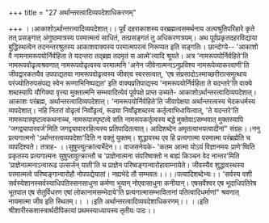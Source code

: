 +++
title = "27 अर्थान्तरत्वादिव्यपदेशाधिकरणम्"

+++
।।आकाशोऽर्थान्तरत्वादिव्यपदेशात्।। पूर्वं दहराकाशस्य परब्रह्मत्वसमर्थनाय अल्पश्रुतिपरिहारे कृते तत् प्रसङ्गात् अंगुष्ठमात्रस्य परमात्मत्वं साधितं, तत्प्रसङ्गतं तु अधिकरणत्रयम्। अथ पूर्वप्रकृतदहरविद्याया बुद्धिस्थत्वेन तदनन्तरश्रुतस्य आकाशवाक्यस्य परमात्मपरत्वं निरूप्यत इति सङ्गतिः। छान्दोग्ये-- 'आकाशो वै नामनामरूपयोर्निर्वहिता ते यदन्तरा तद्ब्रह्म तदमृतं स आत्मे'त्यादि श्रूयते। अत्र 'नामरूपयोर्निर्वहिते'ति नामरूपवोढृत्वश्रवणात् नामरूपवोढृत्वस्य परमात्मनि 'अनेन जीवेनात्मनाऽनुप्रविश्य नामरूपेव्याकरवाणी'ति जीवद्वारकतयैव उपपाद्यतया नामरूपवोढृत्वस्य जीवएव स्वरसत्वात्, 'एष संप्रसादोऽस्माच्छरीरात्समुत्थाय परंज्योतिरुपसंपद्य स्वेन रूप्णाभिनिष्पद्यत' इति वाक्यप्रतिपाद्यस्य 'नामरूपयोर्निर्वहिता ते यदन्तरे'ति वाक्ये शब्दस्यापि यौगिक्या वृत्त्या मुक्तात्मनि सम्भवादित्येवं पूर्वपक्षे प्राप्त उच्यते- आकाशोऽर्थान्तरत्वादिव्यपदेशात्। आकाशः परंब्रह्म, अर्थान्तरत्वादिव्यपदेशात्। 'नामरूपयोर्निर्वहिते'ति जीवापेक्षया अर्थान्तरत्वस्य भेदकधर्मस्य व्यपदेशात्। नहि नितरां वोढृत्वं निर्वोढृत्वं, रूढ्या निर्वोढृशब्दस्य कर्तृत्वाभिधायित्वात्, 'ते यदन्तरे'ति नामरूपास्पृष्टत्वकथनाच्च, नामरूपास्पृष्टत्वे सति नामरूपकर्तृत्वस्य बद्धे मुक्तेवाऽसम्भवात् मुक्तस्यापि 'जगद्व्यापारवर्ज'मिति जगद्व्यापाररहित्यस्य प्रतिपादितत्वात्। आदिशब्देन अमृतत्वाभयत्वादीनां" संग्रहः।।ननु प्रत्यगात्मनो 'ऽर्थान्तरत्वव्यपदेशा'दिति न वक्तुं युक्तम्। शुद्धावस्थ एव हि प्रत्यगात्मा परमात्मा परंब्रह्मेति च व्यपदिश्यते। तत्राह- ।।सुषुप्त्युत्क्रांत्यर्भेदेन।। वाजसनेयके- 'कतम आत्मा योऽयं विज्ञानमयः प्राणे'ष्विति प्रकृतस्य प्रत्यगात्मनः सुषुप्तावुत्क्रान्तौ च 'प्राज्ञेनात्मना संपरिष्वक्तो न बाह्यं किञ्चन वेद नान्तर'मिति 'प्राज्ञेनात्मनाऽन्वारूढ उत्सर्जन् याती'ति च प्राज्ञेन परिष्वङ्गान्वारोहावाम्नायेते। जीवस्यैव शुद्धावस्थस्य परमात्मत्वे परिष्वङ्गान्वारोहौ नोपपद्येयातां। नह्यभेदे तौ सम्भवतः।।।।पत्यादिशब्देभ्यः।। 'सर्वस्य वशी सर्वस्येशानस्सर्वस्याधिपतिस्सनसाधुना कर्मणा भूयान् नोएवासाधुना कनीयान्। एषसर्वेश्वर एष भूदाधिपतिरेष भूतपाल एष सेतुर्विधरण एषां लोकानामसम्भेदाये'ति प्रत्यगात्मासम्भावितानां पतित्वादिधर्माणां" श्रवणात् नायमात्मा जीव इति स्थितम्।। ।।इति अर्थान्तरत्वादिव्यपदेशाधिकरणम्।। ।।इति श्रीशारीरकशास्त्रार्थदीपिकायां प्रथमस्याध्यायस्य तृतीयः पादः।।